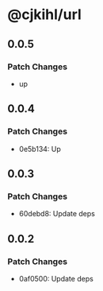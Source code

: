 # @cjkihl/url

## 0.0.5

### Patch Changes

- up

## 0.0.4

### Patch Changes

- 0e5b134: Up

## 0.0.3

### Patch Changes

- 60debd8: Update deps

## 0.0.2

### Patch Changes

- 0af0500: Update deps
